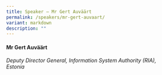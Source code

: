 ```yaml
---
title: Speaker – Mr Gert Auväärt
permalink: /speakers/mr-gert-auvaart/
variant: markdown
description: ""
---
```

#### **Mr Gert Auväärt**

*Deputy Director General, Information System Authority (RIA), <br> Estonia*